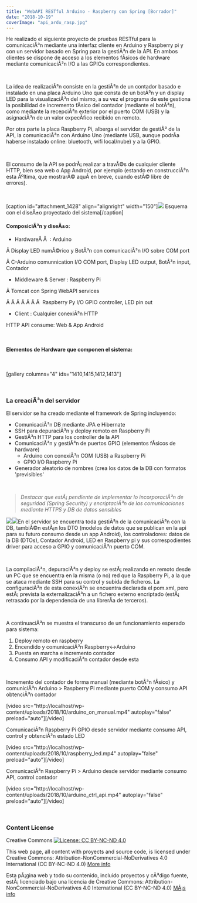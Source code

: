 ```yaml
---
title: "WebAPI RESTful Arduino - Raspberry con Spring [Borrador]"
date: "2018-10-19"
coverImage: "api_ardu_rasp.jpg"
---
```


He realizado el siguiente proyecto de pruebas RESTful para la comunicaciÃ³n mediante una interfaz cliente en Arduino y Raspberry pi y con un servidor basado en Spring para la gestiÃ³n de la API. En ambos clientes se dispone de acceso a los elementos fÃ­sicos de hardware mediante comunicaciÃ³n I/O a las GPIOs correspondientes.

 

La idea de realizaciÃ³n consiste en la gestiÃ³n de un contador basado e instalado en una placa Arduino Uno que consta de un botÃ³n y un display LED para la visualizaciÃ³n del mismo, a su vez el programa de este gestiona la posibilidad de incremento fÃ­sico del contador (mediante el botÃ³n), como mediante la recepciÃ³n exterior por el puerto COM (USB) y la asignaciÃ³n de un valor expecÃ­fico recibido en remoto.

Por otra parte la placa Raspberry Pi, alberga el servidor de gestiÃ³ de la API, la comunicaciÃ³n con Arduino Uno (mediante USB, aunque podrÃ­a haberse instalado online: bluetooth, wifi local/nube) y a la GPIO.

 

El consumo de la API se podrÃ¡ realizar a travÃ©s de cualquier cliente HTTP, bien sea web o App Android, por ejemplo (estando en construcciÃ³n esta Ãºltima, que mostrarÃ© aquÃ­ en breve, cuando estÃ© libre de errores).

 

\[caption id="attachment\_1428" align="alignright" width="150"\][![](images/diagrama_sistema-150x150.jpg)](http://localhost/webapi-restful-arduino-raspberry-con-spring-borrador/diagrama_sistema/) Esquema con el diseÃ±o proyectado del sistema\[/caption\]

#### **ComposiciÃ³n y diseÃ±o:**

- HardwareÂ Â  : Arduino

Â Display LED numÃ©rico y BotÃ³n con comunicaciÃ³n I/O sobre COM port

Â C-Arduino comunnication I/O COM port, Display LED output, BotÃ³n input, Contador

- Middleware & Server : Raspberry Pi

Â Tomcat con Spring WebAPI services

Â Â Â Â Â Â Â  Raspberry Py I/O GPIO controller, LED pin out

- Client : Cualquier conexiÃ³n HTTP

HTTP API consume: Web & App Android

 

#### **Elementos de Hardware** que componen el sistema:

 

\[gallery columns="4" ids="1410,1415,1412,1413"\]

 

### La creaciÃ³n del servidor

El servidor se ha creado mediante el framework de Spring incluyendo:

- ComunicaciÃ³n DB mediante JPA e Hibernate
- SSH para depuraciÃ³n y deploy remoto en Raspberry Pi
- GestiÃ³n HTTP para los controller de la API
- ComunicaciÃ³n y gestiÃ³n de puertos GPIO (elementos fÃ­sicos de hardware)
    - Arduino con conexiÃ³n COM (USB) a Raspberry Pi
    - GPIO I/O Raspberry Pi
- Generador aleatorio de nombres (crea los datos de la DB con formatos 'previsibles'

 

> _Destacar que estÃ¡ pendiente de implementar lo incorporaciÃ³n de seguridad (Spring Security) y encriptaciÃ³n de las comunicaciones mediante HTTPS y DB de datos sensibles_

[![](images/proyecto_server.jpg)](http://localhost/webapi-restful-arduino-raspberry-con-spring-borrador/proyecto_server/)[![](images/proyecto_server.jpg)](http://localhost/webapi-restful-arduino-raspberry-con-spring-borrador/proyecto_server/)En el servidor se encuentra toda gestiÃ³n de la comunicaciÃ³n con la DB, tambiÃ©n estÃ¡n los DTO (modelos de datos que se publican en la api para su futuro consumo desde un app Android), los controladores: datos de la DB (DTOs), Contador Android, LED en Raspberry pi y sus correspodientes driver para acceso a GPIO y comunicaciÃ³n puerto COM.

 

La compilaciÃ³n, depuraciÃ³n y deploy se estÃ¡ realizando en remoto desde un PC que se encuentra en la misma (o no) red que la Raspberry Pi, a la que se ataca mediante SSH para su control y subida de ficheros. La configuraciÃ³n de esta conexiÃ³n se encuentra declarada el pom.xml, pero estÃ¡ prevista la externalizaciÃ³n a un fichero externo encriptado (estÃ¡ retrasado por la dependencia de una librerÃ­a de terceros).

 

A continuaciÃ³n se muestra el transcurso de un funcionamiento esperado para sistema:

1. Deploy remoto en raspberry
2. Encendido y comunicaciÃ³n Raspberry<->Arduino
3. Puesta en marcha e incremento contador
4. Consumo API y modificaciÃ³n contador desde esta

 

Incremento del contador de forma manual (mediante botÃ³n fÃ­sico) y comuniciÃ³n Arduino > Raspberry Pi 
mediante puerto COM y consumo API obtenciÃ³n contador

\[video src="http://localhost/wp-content/uploads/2018/10/arduino\_on\_manual.mp4" autoplay="false" preload="auto"\]\[/video\]

ComunicaciÃ³n Raspberry Pi GPIO desde servidor mediante consumo API, control y obtenciÃ³n estado LED

\[video src="http://localhost/wp-content/uploads/2018/10/raspberry\_led.mp4" autoplay="false" preload="auto"\]\[/video\]

ComunicaciÃ³n Raspberry Pi > Arduino desde servidor mediante consumo API, control contador

\[video src="http://localhost/wp-content/uploads/2018/10/arduino\_ctrl\_api.mp4" autoplay="false" preload="auto"\]\[/video\]

 

### Content License

Creative Commons [![License: CC BY-NC-ND 4.0](images/88x31.png)](https://creativecommons.org/licenses/by-nc-nd/4.0/)

This web page, all content with proyects and source code, is licensed under Creative Commons: Attribution-NonCommercial-NoDerivatives 4.0 International (CC BY-NC-ND 4.0) [More info](https://creativecommons.org/licenses/by-nc-nd/4.0/)

Esta pÃ¡gina web y todo su contenido, incluido proyectos y cÃ³digo fuente, estÃ¡ licenciado bajo una licencia de Creative Commons: Attribution-NonCommercial-NoDerivatives 4.0 International (CC BY-NC-ND 4.0) [MÃ¡s info](https://creativecommons.org/licenses/by-nc-nd/4.0/deed.es)
